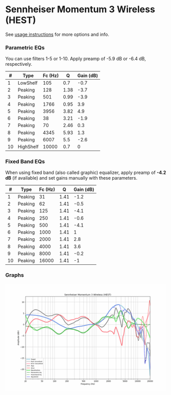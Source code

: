 # Sennheiser Momentum 3 Wireless (HEST)
See [usage instructions](https://github.com/jaakkopasanen/AutoEq#usage) for more options and info.

### Parametric EQs
You can use filters 1-5 or 1-10. Apply preamp of -5.9 dB or -6.4 dB, respectively.

|   # | Type      |   Fc (Hz) |    Q |   Gain (dB) |
|-----|-----------|-----------|------|-------------|
|   1 | LowShelf  |       105 | 0.7  |        -0.7 |
|   2 | Peaking   |       128 | 1.38 |        -3.7 |
|   3 | Peaking   |       501 | 0.99 |        -3.9 |
|   4 | Peaking   |      1766 | 0.95 |         3.9 |
|   5 | Peaking   |      3956 | 3.82 |         4.9 |
|   6 | Peaking   |        38 | 3.21 |        -1.9 |
|   7 | Peaking   |        70 | 2.46 |         0.3 |
|   8 | Peaking   |      4345 | 5.93 |         1.3 |
|   9 | Peaking   |      6007 | 5.5  |        -2.6 |
|  10 | HighShelf |     10000 | 0.7  |         0   |

### Fixed Band EQs
When using fixed band (also called graphic) equalizer, apply preamp of **-4.2 dB** (if available) and set gains manually with these parameters.

|   # | Type    |   Fc (Hz) |    Q |   Gain (dB) |
|-----|---------|-----------|------|-------------|
|   1 | Peaking |        31 | 1.41 |        -1.2 |
|   2 | Peaking |        62 | 1.41 |        -0.5 |
|   3 | Peaking |       125 | 1.41 |        -4.1 |
|   4 | Peaking |       250 | 1.41 |        -0.6 |
|   5 | Peaking |       500 | 1.41 |        -4.1 |
|   6 | Peaking |      1000 | 1.41 |         1   |
|   7 | Peaking |      2000 | 1.41 |         2.8 |
|   8 | Peaking |      4000 | 1.41 |         3.6 |
|   9 | Peaking |      8000 | 1.41 |        -0.2 |
|  10 | Peaking |     16000 | 1.41 |        -1   |

### Graphs
![](./Sennheiser%20Momentum%203%20Wireless%20(HEST).png)
